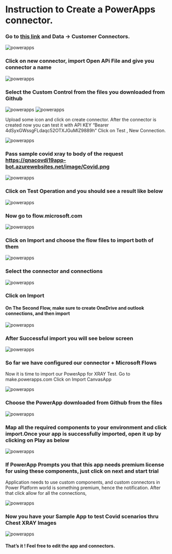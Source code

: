 # Instruction to Create a PowerApps connector.

### Go to [this link](https://Make.powerapps.com) and Data -> Customer Connectors.

![powerapps](/Imges/Powerapps1.png)

### Click on new connector, import Open APi File and give you connector a name

![powerapps](/Imges/Powerapps2.png)

### Select the Custom Control from the files you downloaded from Github 

![powerapps](/Imges/Powerapps3.png)
![powerapps](/Imges/Powerapps4.png)

Upload some icon and click on create connector. After the connector is created now you can test it with API KEY 
“Bearer 4dSyxGWssgFLdaqc52OTXJGuMlZ9889h” Click on Test , New Connection.

![powerapps](/Imges/Powerapps5.png)

### Pass sample covid xray to body of the request https://qnacovdi19app-bot.azurewebsites.net/image/Covid.png

![powerapps](/Imges/Powerapps6.png)

### Click on Test Operation and you should see a result like below

![powerapps](/Imges/Powerapps7.png)

### Now go to flow.microsoft.com

![powerapps](/Imges/Powerapps8.png)

### Click on Import and choose the flow files to import both of them

![powerapps](/Imges/Powerapps9.png)

### Select the connector and connections

![powerapps](/Imges/Powerapps10.png)

### Click on Import
#### On The Second Flow, make sure to create OneDrive and outlook connections, and then import

![powerapps](/Imges/Powerapps11.png)

### After Successful import you will see below screen
![powerapps](/Imges/Powerapps12.png)

### So far we have configured our connector + Microsoft Flows
Now it is time to import our PowerApp for XRAY Test. Go to make.powerapps.com
Click on Import CanvasApp

![powerapps](/Imges/Powerapps13.png)

### Choose the PowerApp downloaded from Github from the files

![powerapps](/Imges/Powerapps14.png)

### Map all the required components to your environment and click import.Once your app is successfully imported, open it up by clicking on Play as below

![powerapps](/Imges/Powerapps15.png)

### If PowerApp Prompts you that this app needs premium license for using these components, just click on next and start trial
Application needs to use custom components, and custom connectors in Power Platform world is something premium, hence the notification.
After that click allow for all the connections, 

![powerapps](/Imges/Powerapps16.png)

### Now you have your Sample App to test Covid scenarios thru Chest XRAY Images

![powerapps](/Imges/Powerapps17.png)

#### That’s it ! Feel free to edit the app and connectors.


